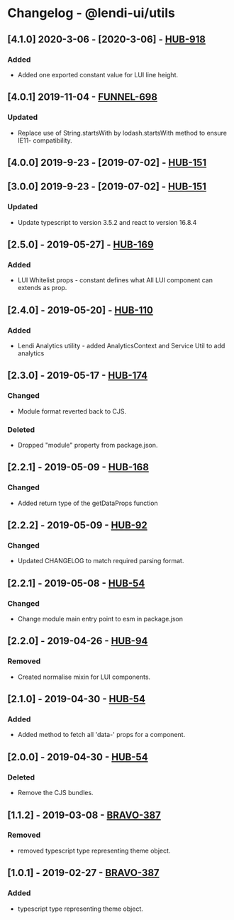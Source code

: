 # Changelog - @lendi-ui/utils

## [4.1.0] 2020-3-06 - [2020-3-06] - [HUB-918](https://creditandfinance.atlassian.net/browse/HUB-918)
### Added 
- Added one exported constant value for LUI line height.

## [4.0.1] 2019-11-04 - [FUNNEL-698](https://creditandfinance.atlassian.net/browse/FUNNEL-698)
### Updated 
- Replace use of String.startsWith by lodash.startsWith method to ensure IE11- compatibility.

## [4.0.0] 2019-9-23 - [2019-07-02] - [HUB-151](https://creditandfinance.atlassian.net/browse/HUB-151)

## [3.0.0] 2019-9-23 - [2019-07-02] - [HUB-151](https://creditandfinance.atlassian.net/browse/HUB-151)
### Updated 
- Update typescript to version 3.5.2 and react to version 16.8.4

## [2.5.0] - 2019-05-27] - [HUB-169](https://creditandfinance.atlassian.net/browse/HUB-169)
### Added
- LUI Whitelist props - constant defines what All LUI component can extends as prop.

## [2.4.0] - 2019-05-20] - [HUB-110](https://creditandfinance.atlassian.net/browse/HUB-110)
### Added
- Lendi Analytics utility - added AnalyticsContext and Service Util to add analytics

## [2.3.0] - 2019-05-17 - [HUB-174](https://creditandfinance.atlassian.net/browse/HUB-174)
### Changed
- Module format reverted back to CJS.
### Deleted
- Dropped "module" property from package.json.

## [2.2.1] - 2019-05-09 - [HUB-168](https://creditandfinance.atlassian.net/browse/HUB-168)
### Changed
- Added return type of the getDataProps function

## [2.2.2] - 2019-05-09 - [HUB-92](https://creditandfinance.atlassian.net/browse/HUB-92)
### Changed
- Updated CHANGELOG to match required parsing format.

## [2.2.1] - 2019-05-08 - [HUB-54](https://creditandfinance.atlassian.net/browse/HUB-54)
### Changed
- Change module main entry point to esm in package.json

## [2.2.0] - 2019-04-26 - [HUB-94](https://creditandfinance.atlassian.net/browse/HUB-94)
### Removed
- Created normalise mixin for LUI components.

## [2.1.0] - 2019-04-30 - [HUB-54](https://creditandfinance.atlassian.net/browse/HUB-54)
### Added
- Added method to fetch all 'data-' props for a component.

## [2.0.0] - 2019-04-30 - [HUB-54](https://creditandfinance.atlassian.net/browse/HUB-54)
### Deleted
- Remove the CJS bundles.

## [1.1.2] - 2019-03-08 - [BRAVO-387](https://creditandfinance.atlassian.net/browse/BRAVO-387)
### Removed
- removed typescript type representing theme object.

## [1.0.1] - 2019-02-27 - [BRAVO-387](https://creditandfinance.atlassian.net/browse/BRAVO-387)
### Added
- typescript type representing theme object.
